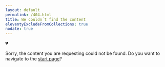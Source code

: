 ```yaml
---
layout: default
permalink: /404.html
title: We couldn´t find the content
eleventyExcludeFromCollections: true
nodate: true
---
```

<p class="fs-5 lh-4">💔</p>
<p class="no-indent">Sorry, the content you are requesting could not be found. Do you want to navigate to the <a href="/">start page</a>?</p>
